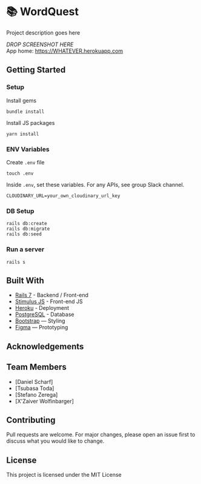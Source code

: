 # 📚 WordQuest

Project description goes here

_DROP SCREENSHOT HERE_
<br>
App home: https://WHATEVER.herokuapp.com


## Getting Started
### Setup

Install gems
```
bundle install
```
Install JS packages
```
yarn install
```

### ENV Variables
Create `.env` file
```
touch .env
```
Inside `.env`, set these variables. For any APIs, see group Slack channel.
```
CLOUDINARY_URL=your_own_cloudinary_url_key
```

### DB Setup
```
rails db:create
rails db:migrate
rails db:seed
```

### Run a server
```
rails s
```

## Built With
- [Rails 7](https://guides.rubyonrails.org/) - Backend / Front-end
- [Stimulus JS](https://stimulus.hotwired.dev/) - Front-end JS
- [Heroku](https://heroku.com/) - Deployment
- [PostgreSQL](https://www.postgresql.org/) - Database
- [Bootstrap](https://getbootstrap.com/) — Styling
- [Figma](https://www.figma.com) — Prototyping

## Acknowledgements


## Team Members
- [Daniel Scharf]
- [Tsubasa Toda]
- [Stefano Zerega]
- [X'Zaiver Wolfinbarger]

## Contributing
Pull requests are welcome. For major changes, please open an issue first to discuss what you would like to change.

## License
This project is licensed under the MIT License
